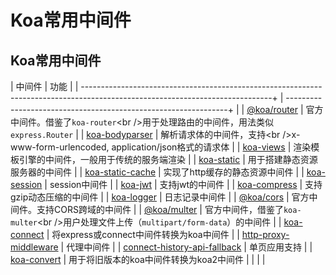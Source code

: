 # Koa常用中间件

## Koa常用中间件

| 中间件                                                                                                                            | 功能                                                               |
| -----------------------------------------------------------------------------------------------------------------------------+ | ---------------------------------------------------------------+ |
| [@koa/router](https://github.com/koajs/router "@koa/router")                                                                   | 官方中间件。借鉴了`koa-router`\<br />用于处理路由的中间件，用法类似`express.Router`      |
| [koa-bodyparser](https://github.com/koajs/bodyparser "koa-bodyparser")                                                         | 解析请求体的中间件，支持\<br />x-www-form-urlencoded, application/json格式的请求体 |
| [koa-views](https://github.com/queckezz/koa-views "koa-views")                                                                 | 渲染模板引擎的中间件，一般用于传统的服务端渲染                                          |
| [koa-static](https://github.com/koajs/static "koa-static")                                                                     | 用于搭建静态资源服务器的中间件                                                  |
| [koa-static-cache](https://github.com/koajs/static-cache "koa-static-cache")                                                   | 实现了http缓存的静态资源中间件                                                |
| [koa-session](https://github.com/koajs/session "koa-session")                                                                  | session中间件                                                       |
| [koa-jwt](https://github.com/koajs/jwt "koa-jwt")                                                                              | 支持jwt的中间件                                                        |
| [koa-compress](https://github.com/koajs/compress "koa-compress")                                                               | 支持gzip动态压缩的中间件                                                   |
| [koa-logger](https://github.com/koajs/logger "koa-logger")                                                                     | 日志记录中间件                                                          |
| [@koa/cors](https://github.com/koajs/cors "@koa/cors")                                                                         | 官方中间件。支持CORS跨域的中间件                                               |
| [@koa/multer](https://github.com/koajs/multer "@koa/multer")                                                                   | 官方中间件，借鉴了`koa-multer`\<br />用户处理文件上传（`multipart/form-data`）的中间件  |
| [koa-connect](https://github.com/vkurchatkin/koa-connect#readme "koa-connect")                                                 | 将express或connect中间件转换为koa中间件                                     |
| [http-proxy-middleware](https://github.com/chimurai/http-proxy-middleware "http-proxy-middleware")                             | 代理中间件                                                            |
| [connect-history-api-fallback](https://github.com/bripkens/connect-history-api-fallback#readme "connect-history-api-fallback") | 单页应用支持                                                           |
| [koa-convert](https://github.com/gyson/koa-convert#readme "koa-convert")                                                       | 用于将旧版本的koa中间件转换为koa2中间件                                          |
|                                                                                                                                |                                                                  |
